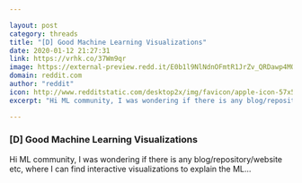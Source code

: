 ```yaml
---

layout: post
category: threads
title: "[D] Good Machine Learning Visualizations"
date: 2020-01-12 21:27:31
link: https://vrhk.co/37Wm9qr
image: https://external-preview.redd.it/E0b1l9NlNdnOFmtR1JrZv_QRDawp4MQjcttEhz5OxWU.jpg?width=1200&height=628.272251309&auto=webp&s=ab018a573666fb281fe7d1e91a5bad24083d4e43
domain: reddit.com
author: "reddit"
icon: http://www.redditstatic.com/desktop2x/img/favicon/apple-icon-57x57.png
excerpt: "Hi ML community, I was wondering if there is any blog/repository/website etc, where I can find interactive visualizations to explain the ML..."

---
```


### [D] Good Machine Learning Visualizations

Hi ML community, I was wondering if there is any blog/repository/website etc, where I can find interactive visualizations to explain the ML...